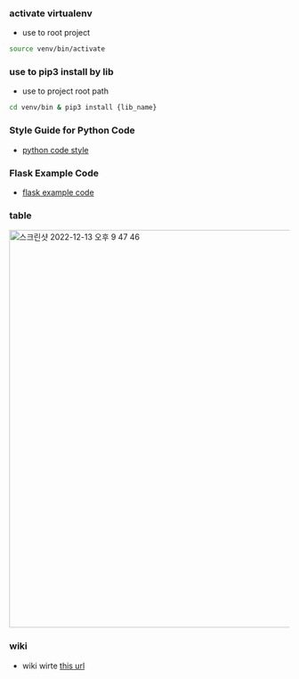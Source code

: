
### activate virtualenv 

* use to root project

```bash
source venv/bin/activate
```

### use to pip3 install by lib 

* use to project root path

```bash
cd venv/bin & pip3 install {lib_name}
```

### Style Guide for Python Code 

* [python code style](https://peps.python.org/pep-0008/)


### Flask Example Code 

* [flask example code](flask-restful.readthedocs.io/en/latest/)


### table 

<img width="714" alt="스크린샷 2022-12-13 오후 9 47 46" src="https://user-images.githubusercontent.com/53357210/207322245-96732923-ccd8-416f-9345-58014234f8d0.png">



### wiki 

* wiki wirte [this url](https://github.com/jgspark/py-flask3/wiki)


